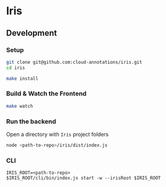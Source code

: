 # Iris

## Development

### Setup

```sh
git clone git@github.com:cloud-annotations/iris.git
cd iris

make install
```

### Build & Watch the Frontend

```sh
make watch
```

### Run the backend

Open a directory with `Iris` project folders

```sh
node <path-to-repo>/iris/dist/index.js
```

### CLI

```
IRIS_ROOT=<path-to-repo>
$IRIS_ROOT/cli/bin/index.js start -w --irisRoot $IRIS_ROOT
```

